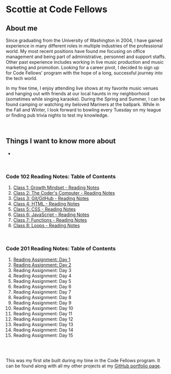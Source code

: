 # Scottie at Code Fellows

## About me

Since graduating from the University of Washington in 2004, I have gained experience in many different roles in multiple industries of the professional world. My most recent positions have found me focusing on office management and being part of administrative, personnel and support staffs. Other past experience includes working in live music production and music marketing and promotion. Looking for a career pivot, I decided to sign up for Code Fellows' program with the hope of a long, successful journey into the tech world.

In my free time, I enjoy attending live shows at my favorite music venues and hanging out with friends at our local haunts in my neighborhood (sometimes while singing karaoke). During the Spring and Summer, I can be found camping or watching my beloved Mariners at the ballpark. While in the Fall and Winter, I look forward to bowling every Tuesday on my league or finding pub trivia nights to test my knowledge.

<br/>

## Things I want to know more about
* 

<br/>

### Code 102 Reading Notes: Table of Contents
1. [Class 1: Growth Mindset - Reading Notes](class1.md)
2. [Class 2: The Coder's Computer - Reading Notes](class2.md)
3. [Class 3: Git/GitHub - Reading Notes](class3.md)
4. [Class 4: HTML - Reading Notes](class4.md)
5. [Class 5: CSS - Reading Notes](class5.md)
6. [Class 6: JavaScript - Reading Notes](class6.md)
7. [Class 7: Functions - Reading Notes](class7.md)
8. [Class 8: Loops - Reading Notes](class8.md)

<br/>

### Code 201 Reading Notes: Table of Contents
1. [Reading Assignment: Day 1](201-class-01.md)
2. [Reading Assignment: Day 2](201-class-02.md)
3. Reading Assignment: Day 3
4. Reading Assignment: Day 4
5. Reading Assignment: Day 5
6. Reading Assignment: Day 6
7. Reading Assignment: Day 7
8. Reading Assignment: Day 8
9. Reading Assignment: Day 9
10. Reading Assignment: Day 10
11. Reading Assignment: Day 11
12. Reading Assignment: Day 12
13. Reading Assignment: Day 13
14. Reading Assignment: Day 14
15. Reading Assignment: Day 15

<br/><br/>

This was my first site built during my time in the Code Fellows program. It can be found along with all my other projects at my [GitHub portfolio page](https://github.com/Scottie-Houghton/).
